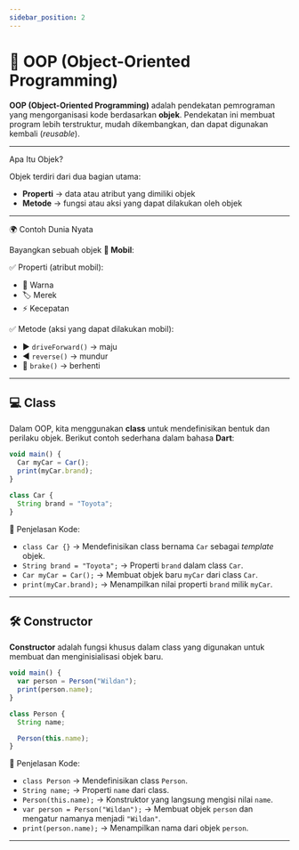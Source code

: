 ```yaml
---
sidebar_position: 2
---
```


# 🧱 OOP (Object-Oriented Programming)

**OOP (Object-Oriented Programming)** adalah pendekatan pemrograman yang mengorganisasi kode berdasarkan **objek**. Pendekatan ini membuat program lebih terstruktur, mudah dikembangkan, dan dapat digunakan kembali (*reusable*).

---

Apa Itu Objek?

Objek terdiri dari dua bagian utama:

- **Properti** → data atau atribut yang dimiliki objek  
- **Metode** → fungsi atau aksi yang dapat dilakukan oleh objek  

---

🌍 Contoh Dunia Nyata

Bayangkan sebuah objek **🚗 Mobil**:

✅ Properti (atribut mobil):
- 🎨 Warna  
- 🏷️ Merek  
- ⚡ Kecepatan  

✅ Metode (aksi yang dapat dilakukan mobil):
- ▶️ `driveForward()` → maju  
- ◀️ `reverse()` → mundur  
- 🛑 `brake()` → berhenti  

---

## 💻 Class

Dalam OOP, kita menggunakan **class** untuk mendefinisikan bentuk dan perilaku objek. Berikut contoh sederhana dalam bahasa **Dart**:

```jsx
void main() {
  Car myCar = Car();
  print(myCar.brand);
}

class Car {
  String brand = "Toyota";
}
````

📝 Penjelasan Kode:

* `class Car {}` → Mendefinisikan class bernama `Car` sebagai *template* objek.
* `String brand = "Toyota";` → Properti `brand` dalam class `Car`.
* `Car myCar = Car();` → Membuat objek baru `myCar` dari class `Car`.
* `print(myCar.brand);` → Menampilkan nilai properti `brand` milik `myCar`.

---

## 🛠️ Constructor

**Constructor** adalah fungsi khusus dalam class yang digunakan untuk membuat dan menginisialisasi objek baru.

```jsx
void main() {
  var person = Person("Wildan");
  print(person.name);
}

class Person {
  String name;

  Person(this.name);
}
```

📝 Penjelasan Kode:

* `class Person` → Mendefinisikan class `Person`.
* `String name;` → Properti `name` dari class.
* `Person(this.name);` → Konstruktor yang langsung mengisi nilai `name`.
* `var person = Person("Wildan");` → Membuat objek `person` dan mengatur namanya menjadi `"Wildan"`.
* `print(person.name);` → Menampilkan nama dari objek `person`.

---